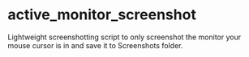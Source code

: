 # active_monitor_screenshot
Lightweight screenshotting script to only screenshot the monitor your mouse cursor is in and save it to Screenshots folder.
